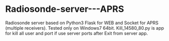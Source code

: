 # Radiosonde-server---APRS
Radiosonde server based on Python3 Flask for WEB and Socket for APRS (multiple receivers). Tested only on Windows7 64bit. Kill_14580_80.py is app for kill all user and port if use server ports after Exit from server app.
